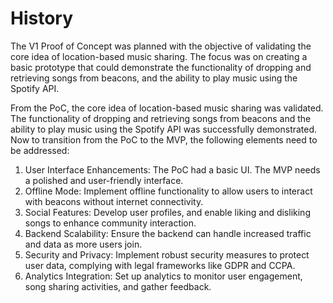 # History

The V1 Proof of Concept was planned with the objective of validating the core idea of location-based music sharing. The focus was on creating a basic prototype that could demonstrate the functionality of dropping and retrieving songs from beacons, and the ability to play music using the Spotify API.

From the PoC, the core idea of location-based music sharing was validated. The functionality of dropping and retrieving songs from beacons and the ability to play music using the Spotify API was successfully demonstrated. Now to transition from the PoC to the MVP, the following elements need to be addressed:


1. User Interface Enhancements: The PoC had a basic UI. The MVP needs a polished and user-friendly interface.
2. Offline Mode: Implement offline functionality to allow users to interact with beacons without internet connectivity.
3. Social Features: Develop user profiles, and enable liking and disliking songs to enhance community interaction.
4. Backend Scalability: Ensure the backend can handle increased traffic and data as more users join.
5. Security and Privacy: Implement robust security measures to protect user data, complying with legal frameworks like GDPR and CCPA.
6. Analytics Integration: Set up analytics to monitor user engagement, song sharing activities, and gather feedback.
